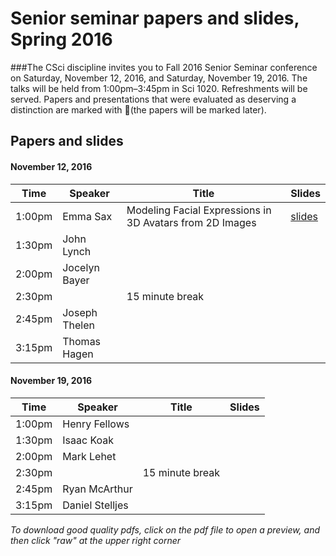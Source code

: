 # Senior seminar papers and slides, Spring 2016

###The CSci discipline invites you to Fall 2016 Senior Seminar conference on Saturday, November 12, 2016, and Saturday, November 19, 2016. The talks will be held from 1:00pm–3:45pm in Sci 1020. Refreshments will be served.
Papers and presentations that were evaluated as deserving a distinction are marked with 🌟(the papers will be marked later). 

<!-- Many thanks to the alumni reviewers who provided feedback for this semesters' students: Stephen Adams, Kevin Arhelger, Kirbie Dramdahl, Brian Goslinga, Alex Jarvis, Andrew Latterner, Max Magnuson, Wayne Manselle, Will Martin, Mike Maurer, Skatje Myers, Danielle Schatschneider, Paul Schliep, Scott Steffes, and Jacob Thebault-Spieker. -->

## Papers and slides

#### November 12, 2016

| Time | Speaker  | Title       | Slides  |
| -----|----------|-------------|---------|
|1:00pm| Emma Sax | Modeling Facial Expressions in 3D Avatars from 2D Images | [slides](saxslides.pdf)|
|1:30pm| John Lynch |  |  |
|2:00pm| Jocelyn Bayer |  |  | 
|2:30pm|  | 15 minute break 
|2:45pm| Joseph Thelen |  |  | 
|3:15pm| Thomas Hagen |  |  |

#### November 19, 2016
 
| Time | Speaker  | Title       | Slides  |
| -----|----------|-------------|---------|
|1:00pm| Henry Fellows |  |  |
|1:30pm| Isaac Koak |  |  |
|2:00pm| Mark Lehet |  |  | 
|2:30pm|  | 15 minute break 
|2:45pm| Ryan McArthur |  |  | 
|3:15pm| Daniel Stelljes |  |  |

*To download good quality pdfs, click on the pdf file to open a preview, and then click "raw" at the upper right corner* 

